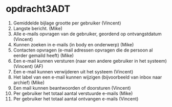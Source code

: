 # opdracht3ADT
1.	Gemiddelde bijlage grootte per gebruiker		(Vincent)
2.	Langste bericht.		(Mike)
3.	Alle e-mails opvragen van de gebruiker, geordend op ontvangstdatum		(Vincent)
4.	Kunnen zoeken in e-mails (in body en onderwerp)	(Mike)
5.	Contacten opvragen (e-mail adressen opvragen die de persoon al eerder gemaild heeft)	(Mike)
6.	Een e-mail kunnen versturen (naar een andere gebruiker in het systeem)		(Vincent) (AF)
7.	Een e-mail kunnen verwijderen uit het systeem		(Vincent)
8.	Het label van een e-mail kunnen wijzigen (bijvoorbeeld van inbox naar archief)		(Mike)
9.	Een mail kunnen beantwoorden of doorsturen		(Vincent)
10.	Per gebruiker het totaal aantal verstuurde e-mails	(Mike)
11.	Per gebruiker het totaal aantal ontvangen e-mails	(Vincent)

